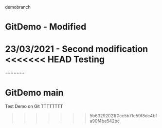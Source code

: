  demobranch
# GitDemo - Modified
23/03/2021 - Second modification
<<<<<<< HEAD
Testing
=======
=======
# GitDemo main
Test Demo on Git
TTTTTTTT
>>>>>>> 5b63292021f0cc5b7fc59f8dc4bfa90f4be542bc 
